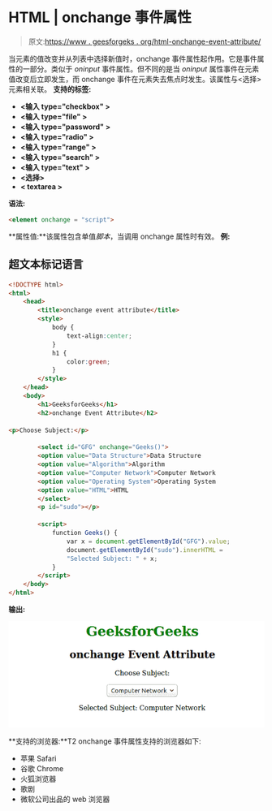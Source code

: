 # HTML | onchange 事件属性

> 原文:[https://www . geesforgeks . org/html-onchange-event-attribute/](https://www.geeksforgeeks.org/html-onchange-event-attribute/)

当元素的值改变并从列表中选择新值时，onchange 事件属性起作用。它是事件属性的一部分。类似于 *oninput* 事件属性。但不同的是当 *oninput* 属性事件在元素值改变后立即发生，而 onchange 事件在元素失去焦点时发生。该属性与<选择>元素相关联。
**支持的标签:**

*   **<输入 type="checkbox" >**
*   **<输入 type="file" >**
*   **<输入 type="password" >**
*   **<输入 type="radio" >**
*   **<输入 type="range" >**
*   **<输入 type="search" >**
*   **<输入 type="text" >**
*   **<选择>**
*   **< textarea >**

**语法:**

```html
<element onchange = "script">
```

**属性值:**该属性包含单值*脚本*，当调用 onchange 属性时有效。
**例:**

## 超文本标记语言

```html
<!DOCTYPE html>
<html>
    <head>
        <title>onchange event attribute</title>
        <style>
            body {
                text-align:center;
            }
            h1 {
                color:green;
            }
        </style>
    </head>
    <body>
        <h1>GeeksforGeeks</h1>
        <h2>onchange Event Attribute</h2>

<p>Choose Subject:</p>

        <select id="GFG" onchange="Geeks()">
        <option value="Data Structure">Data Structure
        <option value="Algorithm">Algorithm
        <option value="Computer Network">Computer Network
        <option value="Operating System">Operating System
        <option value="HTML">HTML
        </select>
        <p id="sudo"></p>

        <script>
            function Geeks() {
                var x = document.getElementById("GFG").value;
                document.getElementById("sudo").innerHTML =
                "Selected Subject: " + x;
            }
        </script>
    </body>
</html>                   
```

**输出:**

![](img/635291d966c2564e6203d8bffed415c0.png)

**支持的浏览器:**T2 onchange 事件属性支持的浏览器如下:

*   苹果 Safari
*   谷歌 Chrome
*   火狐浏览器
*   歌剧
*   微软公司出品的 web 浏览器